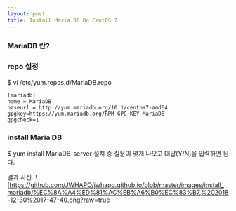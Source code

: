 ```yaml
---
layout: post
title: Install Maria DB On CentOS 7
---
```


### MariaDB 란?
[Maria DB Wiki]: https://ko.wikipedia.org/wiki/MariaDB


### repo 설정

$ vi /etc/yum.repos.d/MariaDB.repo

```
[mariadb]
name = MariaDB
baseurl = http://yum.mariadb.org/10.1/centos7-amd64
gpgkey=https://yum.mariadb.org/RPM-GPG-KEY-MariaDB
gpgcheck=1
```

### install Maria DB

$ yum install MariaDB-server
설치 중 질문이 몇개 나오고 대답(Y/N)을 입력하면 된다.

결과 사진.
![https://github.com/JWHAPO/jwhapo.github.io/blob/master/images/install_mariadb/%EC%8A%A4%ED%81%AC%EB%A6%B0%EC%83%B7,%202018-12-30%2017-47-40.png?raw=true
